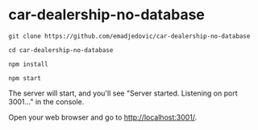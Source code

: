 # car-dealership-no-database

    git clone https://github.com/emadjedovic/car-dealership-no-database

    cd car-dealership-no-database

    npm install

    npm start

   The server will start, and you'll see "Server started. Listening on port 3001..." in the console.

   Open your web browser and go to [http://localhost:3001/](http://localhost:3001/).
